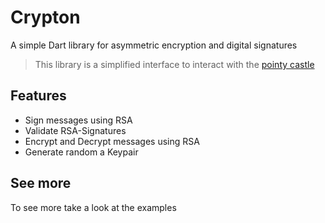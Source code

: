 # Crypton
A simple Dart library for asymmetric encryption and digital signatures

> This library is a simplified interface to interact with the [pointy castle](https://github.com/PointyCastle/pointycastle)

## Features
- Sign messages using RSA
- Validate RSA-Signatures
- Encrypt and Decrypt messages using RSA
- Generate random a Keypair

## See more
To see more take a look at the examples